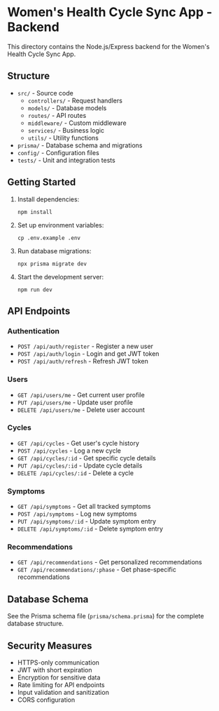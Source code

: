 # Women's Health Cycle Sync App - Backend

This directory contains the Node.js/Express backend for the Women's Health Cycle Sync App.

## Structure

- `src/` - Source code
  - `controllers/` - Request handlers
  - `models/` - Database models
  - `routes/` - API routes
  - `middleware/` - Custom middleware
  - `services/` - Business logic
  - `utils/` - Utility functions
- `prisma/` - Database schema and migrations
- `config/` - Configuration files
- `tests/` - Unit and integration tests

## Getting Started

1. Install dependencies:
   ```
   npm install
   ```

2. Set up environment variables:
   ```
   cp .env.example .env
   ```

3. Run database migrations:
   ```
   npx prisma migrate dev
   ```

4. Start the development server:
   ```
   npm run dev
   ```

## API Endpoints

### Authentication
- `POST /api/auth/register` - Register a new user
- `POST /api/auth/login` - Login and get JWT token
- `POST /api/auth/refresh` - Refresh JWT token

### Users
- `GET /api/users/me` - Get current user profile
- `PUT /api/users/me` - Update user profile
- `DELETE /api/users/me` - Delete user account

### Cycles
- `GET /api/cycles` - Get user's cycle history
- `POST /api/cycles` - Log a new cycle
- `GET /api/cycles/:id` - Get specific cycle details
- `PUT /api/cycles/:id` - Update cycle details
- `DELETE /api/cycles/:id` - Delete a cycle

### Symptoms
- `GET /api/symptoms` - Get all tracked symptoms
- `POST /api/symptoms` - Log new symptoms
- `PUT /api/symptoms/:id` - Update symptom entry
- `DELETE /api/symptoms/:id` - Delete symptom entry

### Recommendations
- `GET /api/recommendations` - Get personalized recommendations
- `GET /api/recommendations/:phase` - Get phase-specific recommendations

## Database Schema

See the Prisma schema file (`prisma/schema.prisma`) for the complete database structure.

## Security Measures

- HTTPS-only communication
- JWT with short expiration
- Encryption for sensitive data
- Rate limiting for API endpoints
- Input validation and sanitization
- CORS configuration
